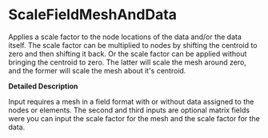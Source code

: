 # ScaleFieldMeshAndData

Applies a scale factor to the node locations of the data and/or the data itself. The scale factor can be multiplied to nodes by shifting the centroid to zero and then shifting it back. Or the scale factor can be applied without bringing the centroid to zero. The latter will scale the mesh around zero, and the former will scale the mesh about it's centroid.

**Detailed Description**

Input requires a mesh in a field format with or without data assigned to the nodes or elements. The second and third inputs are optional matrix fields were you can input the scale factor for the mesh and the scale factor for the data.
